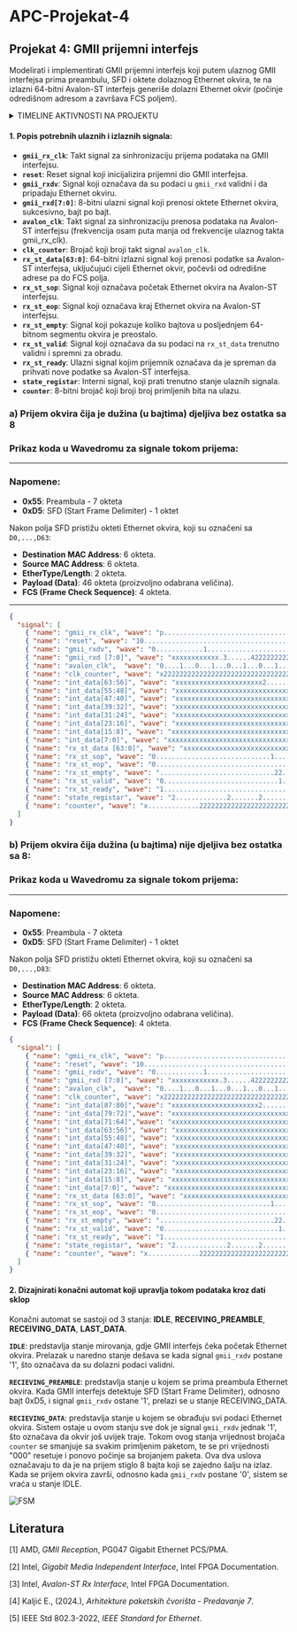 # APC-Projekat-4

## Projekat 4: GMII prijemni interfejs
Modelirati i implementirati GMII prijemni interfejs koji putem ulaznog GMII interfejsa prima
preambulu, SFD i oktete dolaznog Ethernet okvira, te na izlazni 64-bitni Avalon-ST interfejs
generiše dolazni Ethernet okvir (počinje odredišnom adresom a završava FCS poljem).

<details>
  <summary>TIMELINE AKTIVNOSTI NA PROJEKTU</summary>

  **08.12.2024.** OPIS SIGNALA I PRIKAZ SIGNALA U WAVEDROM-U  
  **10.12.2024.** OPIS SIGNALA I PRIKAZ SIGNALA U WAVEDROM-U  
  **11.12.2024.** MODIFICARNI PRIKAZ SIGNALA U WAVEDROM-U  
  **12.12.2024.** PREPRAVKA WAVEDROM-A PO UPUTAMA IZ ISSUES <br>
  **15.12.2024.** DRUGI DIO PROJEKTNOG ZADATKA - FSM DIJAGRAM <br>
  **16.12.2024.** PREPRAVKA WAVEDROM-A PO UPUTAMA IZ ISSUES <br>
  **22.12.2024.** DODAVANJE INTERNIH SIGNALA <br>
  **03.01.2025** RAD NA WAVEDROM-U I FSM DIJAGRAMU <br>
  **08.01.2025** RAD NA WAVEDROM-U 
  **10.01.2025** FINALNE KOREKCIJE WAVEDROM-A , FSM ZAVRŠEN

</details>

#### **1. Popis potrebnih ulaznih i izlaznih signala:**
- **`gmii_rx_clk`**: Takt signal za sinhronizaciju prijema podataka na GMII interfejsu.
- **`reset`**: Reset signal koji inicijalizira prijemni dio GMII interfejsa.
- **`gmii_rxdv`**: Signal koji označava da su podaci u `gmii_rxd` validni i da pripadaju Ethernet okviru.
- **`gmii_rxd[7:0]`**: 8-bitni ulazni signal koji prenosi oktete Ethernet okvira, sukcesivno, bajt po bajt.
- **`avalon_clk`**: Takt signal za sinhronizaciju prenosa podataka na Avalon-ST interfejsu (frekvencija osam puta manja od frekvencije ulaznog takta gmii_rx_clk).
- **`clk_counter`**: Brojač koji broji takt signal `avalon_clk`.
- **`rx_st_data[63:0]`**: 64-bitni izlazni signal koji prenosi podatke sa Avalon-ST interfejsa, uključujući cijeli Ethernet okvir, počevši od odredišne adrese pa do FCS polja.
- **`rx_st_sop`**: Signal koji označava početak Ethernet okvira na Avalon-ST interfejsu.
- **`rx_st_eop`**: Signal koji označava kraj Ethernet okvira na Avalon-ST interfejsu.
- **`rx_st_empty`**: Signal koji pokazuje koliko bajtova u posljednjem 64-bitnom segmentu okvira je preostalo.
- **`rx_st_valid`**: Signal koji označava da su podaci na `rx_st_data` trenutno validni i spremni za obradu.
- **`rx_st_ready`**: Ulazni signal kojim prijemnik označava da je spreman da prihvati nove podatke sa Avalon-ST interfejsa.
- **`state_registar`**: Interni signal, koji prati trenutno stanje ulaznih signala.
- **`counter`**: 8-bitni brojač koji broji broj primljenih bita na ulazu.
  
### **a) Prijem okvira čija je dužina (u bajtima) djeljiva bez ostatka sa 8**
### Prikaz koda u Wavedromu za signale tokom prijema:
---

### Napomene:
- **0x55**: Preambula - 7 okteta
- **0xD5**: SFD (Start Frame Delimiter) - 1 oktet

Nakon polja SFD pristižu okteti Ethernet okvira, koji su označeni sa `D0,...,D63`:
- **Destination MAC Address**: 6 okteta.
- **Source MAC Address**: 6 okteta.
- **EtherType/Length**: 2 okteta.
- **Payload (Data)**: 46 okteta (proizvoljno odabrana veličina).
- **FCS (Frame Check Sequence)**: 4 okteta.

---

```json
{
  "signal": [
    { "name": "gmii_rx_clk", "wave": "p.............................................................................................." },
    { "name": "reset", "wave": "10............................................................................................." },
    { "name": "gmii_rxdv", "wave": "0............1.......................................................................0........." },
    { "name": "gmii_rxd [7:0]", "wave": "xxxxxxxxxxxx.3......42222222222222222222222222222222222222222222222222222222222222222xXxxxxxxxx", "data": ["0x55", "0xD5", "D0", "D1", "D2", "D3", "D4", "D5", "D6", "D7", "D8", "D9", "D10", "D11", "D12", "D13", "D14", "D15", "D16", "D17", "D18", "D19", "D20", "D21", "D22", "D23", "D24", "D25","D26","D27","D28","D29","D30","D31","D32","D33","D34","D35","D36","D37","D38","D39","D40","D41","D42","D43","D44","D45","D46","D47","D48","D49","D50","D51","D52","D53","D54","D55","D56","D57", "D58", "D59", "D60", "D61", "D62", "D63"] },
    { "name": "avalon_clk",  "wave": "0....1...0...1...0...1...0...1...0...1...0...1...0...1...0...1...0...1...0...1...0...1...0...1." },
    { "name": "clk_counter", "wave": "x2222222222222222222222222222222222222222222222222222222222222222222222222222222222222222222222", "data": ["000", "001", "010", "011", "100", "101", "110", "111","000", "001", "010", "011", "100", "101", "110", "111","000", "001", "010", "011", "100", "101", "110", "111","000", "001", "010", "011", "100", "101", "110", "111","000", "001", "010", "011", "100", "101", "110", "111","000", "001", "010", "011", "100", "101", "110", "111","000", "001", "010", "011", "100", "101", "110", "111","000", "001", "010", "011", "100", "101", "110", "111","000", "001", "010", "011", "100", "101", "110", "111","000", "001", "010", "011", "100", "101", "110", "111","000", "001", "010", "011", "100", "101", "110", "111","000", "001", "010", "011", "100", "101", "110", "111","000", "001", "010", "011", "100", "101", "110", "111","000"]},
    { "name": "int_data[63:56]", "wave": "xxxxxxxxxxxxxxxxxxxxxx2.......xxxxxxxxxxxxxxxxxxxxxxxxxxxxxxxxxxxxxxxxxxxxxxxxxxxxxxxxxxxxxxxxx","data": ["D0-D7"]},
    { "name": "int_data[55:48]", "wave": "xxxxxxxxxxxxxxxxxxxxxxxxxxxxxx2.......xxxxxxxxxxxxxxxxxxxxxxxxxxxxxxxxxxxxxxxxxxxxxxxxxxxxxxxxx","data": ["D8-D15"]},
    { "name": "int_data[47:40]", "wave": "xxxxxxxxxxxxxxxxxxxxxxxxxxxxxxxxxxxxxx2.......xxxxxxxxxxxxxxxxxxxxxxxxxxxxxxxxxxxxxxxxxxxxxxxxx","data": ["D16-D23"]},
    { "name": "int_data[39:32]", "wave": "xxxxxxxxxxxxxxxxxxxxxxxxxxxxxxxxxxxxxxxxxxxxxx2.......xxxxxxxxxxxxxxxxxxxxxxxxxxxxxxxxxxxxxxxxx","data": ["D24-D31"]},
    { "name": "int_data[31:24]", "wave": "xxxxxxxxxxxxxxxxxxxxxxxxxxxxxxxxxxxxxxxxxxxxxxxxxxxxxx2.......xxxxxxxxxxxxxxxxxxxxxxxxxxxxxxxxx","data": ["D32-D39"]},
    { "name": "int_data[23:16]", "wave": "xxxxxxxxxxxxxxxxxxxxxxxxxxxxxxxxxxxxxxxxxxxxxxxxxxxxxxxxxxxxxx2.......xxxxxxxxxxxxxxxxxxxxxxxxx","data": ["D40-D47"]},
    { "name": "int_data[15:8]", "wave": "xxxxxxxxxxxxxxxxxxxxxxxxxxxxxxxxxxxxxxxxxxxxxxxxxxxxxxxxxxxxxxxxxxxxxx2.......xxxxxxxxxxxxxxxxx","data": ["D48-D55"]},
    { "name": "int_data[7:0]", "wave": "xxxxxxxxxxxxxxxxxxxxxxxxxxxxxxxxxxxxxxxxxxxxxxxxxxxxxxxxxxxxxxxxxxxxxxxxxxxxxx2.......xxxxxxxxx","data": ["D56-D63"]},
	{ "name": "rx_st_data [63:0]", "wave": "xxxxxxxxxxxxxxxxxxxxxxxxxxxxxx2.......2.......2.......2.......2.......2.......2.......2.......x", "data": ["D0-D7", "D8-D15", "D16-D23", "D24-D31","D32-D39","D40-D47","D48-D55", "D56-D63"] },
    { "name": "rx_st_sop", "wave": "0.............................1.......0........................................................" },
    { "name": "rx_st_eop", "wave": "0.....................................................................................1.......0" },
    { "name": "rx_st_empty", "wave": ".............................22...............................................................x", "data": ["0"] },
    { "name": "rx_st_valid", "wave": "0.............................1...............................................................0" },
    { "name": "rx_st_ready", "wave": "1.............................................................................................." },
    { "name": "state_registar", "wave": "2.............2.......2...............................................................2.......2", "data": ["IDLE", "RECEIVING_PREAMBLE", "RECEIVING_DATA","LAST_DATA","IDLE"] },
    { "name": "counter", "wave": "x.............222222222222222222222222222222222222222222222222222222222222222222222222x........", "data": ["7","6","5","4","3","2","1","0","7","6","5","4","3","2","1","0","7","6","5","4","3","2","1","0","7","6","5","4","3","2","1","0","7","6","5","4","3","2","1","0","7","6","5","4","3","2","1","0","7","6","5","4","3","2","1","0","7","6","5","4","3","2","1","0","7","6","5","4","3","2","1","0"] }
  ]
}
```

### **b) Prijem okvira čija dužina (u bajtima) nije djeljiva bez ostatka sa 8:**
### Prikaz koda u Wavedromu za signale tokom prijema:
---

### Napomene:
- **0x55**: Preambula - 7 okteta
- **0xD5**: SFD (Start Frame Delimiter) - 1 oktet

Nakon polja SFD pristižu okteti Ethernet okvira, koji su označeni sa `D0,...,D83`:
- **Destination MAC Address**: 6 okteta.
- **Source MAC Address**: 6 okteta.
- **EtherType/Length**: 2 okteta.
- **Payload (Data)**: 66 okteta (proizvoljno odabrana veličina).
- **FCS (Frame Check Sequence)**: 4 okteta.

```json
{
  "signal": [
    { "name": "gmii_rx_clk", "wave": "p........................................................................................................................" },
    { "name": "reset", "wave": "10......................................................................................................................." },
    { "name": "gmii_rxdv", "wave": "0............1...............................................................................................0..........." },
    { "name": "gmii_rxd [7:0]", "wave": "xxxxxxxxxxxx.3......42222222222222222222222222222222222222222222222222222222222222222222222222222222222222222xxxxxxxxxxxx", "data": ["0x55", "0xD5", "D0", "D1", "D2", "D3", "D4", "D5", "D6", "D7", "D8", "D9", "D10", "D11", "D12", "D13", "D14", "D15", "D16", "D17", "D18", "D19", "D20", "D21", "D22", "D23", "D24", "D25","D26","D27","D28","D29","D30","D31","D32","D33","D34","D35","D36","D37","D38","D39","D40","D41","D42","D43","D44","D45","D46","D47","D48","D49","D50","D51","D52","D53","D54","D55","D56","D57", "D58", "D59", "D60", "D61","D62","D63","D64","D65","D66","D67","D68","D69","D70","D71","D72", "D73", "D74", "D75", "D76", "D77", "D78", "D79", "D80", "D81", "D82", "D83","D84","D85","D86","D87"]},
	{ "name": "avalon_clk",  "wave": "0....1...0...1...0...1...0...1...0...1...0...1...0...1...0...1...0...1...0...1...0...1...0...1...0...1...0...1...0...1..." },
	{ "name": "clk_counter", "wave": "x222222222222222222222222222222222222222222222222222222222222222222222222222222222222222222222222222222222222222222222222", "data": ["000", "001", "010", "011", "100", "101", "110", "111","000", "001", "010", "011", "100", "101", "110", "111","000", "001", "010", "011", "100", "101", "110", "111","000", "001", "010", "011", "100", "101", "110", "111","000", "001", "010", "011", "100", "101", "110", "111","000", "001", "010", "011", "100", "101", "110", "111","000", "001", "010", "011", "100", "101", "110", "111","000", "001", "010", "011", "100", "101", "110", "111","000", "001", "010", "011", "100", "101", "110", "111","000", "001", "010", "011", "100", "101", "110", "111","000", "001", "010", "011", "100", "101", "110", "111","000", "001", "010", "011", "100", "101", "110", "111","000", "001", "010", "011", "100", "101", "110", "111","000", "001", "010", "011", "100", "101", "110", "111","000", "001", "010", "011", "100", "101", "110", "111","000"]},
    { "name": "int_data[87:80]","wave": "xxxxxxxxxxxxxxxxxxxxxx2.......xxxxxxxxxxxxxxxxxxxxxxxxxxxxxxxxxxxxxxxxxxxxxxxxxxxxxxxxxxxxxxxxxxxxxxxxxxxxxxxxxxxxxxxxxxx","data": ["D0-D7"]},
    { "name": "int_data[79:72]","wave": "xxxxxxxxxxxxxxxxxxxxxxxxxxxxxx2.......xxxxxxxxxxxxxxxxxxxxxxxxxxxxxxxxxxxxxxxxxxxxxxxxxxxxxxxxxxxxxxxxxxxxxxxxxxxxxxxxxxx","data": ["D8-D15"]},    
	{ "name": "int_data[71:64]","wave": "xxxxxxxxxxxxxxxxxxxxxxxxxxxxxxxxxxxxxx2.......xxxxxxxxxxxxxxxxxxxxxxxxxxxxxxxxxxxxxxxxxxxxxxxxxxxxxxxxxxxxxxxxxxxxxxxxxxx","data": ["D16-D23"]},
	{ "name": "int_data[63:56]", "wave": "xxxxxxxxxxxxxxxxxxxxxxxxxxxxxxxxxxxxxxxxxxxxxx2.......xxxxxxxxxxxxxxxxxxxxxxxxxxxxxxxxxxxxxxxxxxxxxxxxxxxxxxxxxxxxxxxxxxx","data": ["D24-D31"]},
    { "name": "int_data[55:48]", "wave": "xxxxxxxxxxxxxxxxxxxxxxxxxxxxxxxxxxxxxxxxxxxxxxxxxxxxxx2.......xxxxxxxxxxxxxxxxxxxxxxxxxxxxxxxxxxxxxxxxxxxxxxxxxxxxxxxxxxx","data": ["D32-D39"]},
    { "name": "int_data[47:40]", "wave": "xxxxxxxxxxxxxxxxxxxxxxxxxxxxxxxxxxxxxxxxxxxxxxxxxxxxxxxxxxxxxx2.......xxxxxxxxxxxxxxxxxxxxxxxxxxxxxxxxxxxxxxxxxxxxxxxxxxx","data": ["D40-D47"]},
    { "name": "int_data[39:32]", "wave": "xxxxxxxxxxxxxxxxxxxxxxxxxxxxxxxxxxxxxxxxxxxxxxxxxxxxxxxxxxxxxxxxxxxxxx2.......xxxxxxxxxxxxxxxxxxxxxxxxxxxxxxxxxxxxxxxxxxx","data": ["D48-D55"]},
    { "name": "int_data[31:24]", "wave": "xxxxxxxxxxxxxxxxxxxxxxxxxxxxxxxxxxxxxxxxxxxxxxxxxxxxxxxxxxxxxxxxxxxxxxxxxxxxxx2.......xxxxxxxxxxxxxxxxxxxxxxxxxxxxxxxxxxx","data": ["D56-D63"]},
    { "name": "int_data[23:16]", "wave": "xxxxxxxxxxxxxxxxxxxxxxxxxxxxxxxxxxxxxxxxxxxxxxxxxxxxxxxxxxxxxxXxxxxxxxxxxxxxxxxxxxxxxx2.......xxxxxxxxxxxxxxxxxxxxxxxxxxx","data": ["D64-D71"]},
    { "name": "int_data[15:8]", "wave": "xxxxxxxxxxxxxxxxxxxxxxxxxxxxxxxxxxxxxxxxxxxxxxxxxxxxxxxxxxxxxxxxxxxxxxxxxxxxxxxxxxxxxxxxxxxxxx2.......xxxxxxxxxxxxxxxxxxx","data": ["D72-D79"]},
    { "name": "int_data[7:0]", "wave": "xxxxxxxxxxxxxxxxxxxxxxxxxxxxxxxxxxxxxxxxxxxxxxxxxxxxxxxxxxxxxxxxxxxxxxxxxxxxxxxxxxxxxxxxxxxxxxxxxxxxxx2.......xxxxxxxxxxx","data": ["D80-D87"]},
	{ "name": "rx_st_data [63:0]", "wave": "xxxxxxxxxxxxxxxxxxxxxxxxxxxxxx2.......2.......2.......2.......2.......2.......2.......2.......2.......2.......2.......x..", "data": ["D0-D7", "D8-D15", "D16-D23","D24-D31","D32-D39","D40-D47","D48-D55", "D56-D63","D64-D71", "D72-D79", "D80-D87"] },
    { "name": "rx_st_sop", "wave": "0.............................1.......0.................................................................................." },
    { "name": "rx_st_eop", "wave": "0.............................................................................................................1.......0.." },
    { "name": "rx_st_empty", "wave": ".............................22...............................................................................3.......x..", "data": ["0", "4"] },
    { "name": "rx_st_valid", "wave": "0.............................1.......................................................................................0.." },
    { "name": "rx_st_ready", "wave": "1........................................................................................................................" },
    { "name": "state_registar", "wave": "2.............2.......2.......................................................................................2.......2..", "data": ["IDLE", "RECEIVING_PREAMBLE", "RECEIVING_DATA","LAST_DATA","IDLE"] },
	{ "name": "counter", "wave": "x.............222222222222222222222222222222222222222222222222222222222222222222222222222222222222222222222222x..........", "data": ["7","6","5","4","3","2","1","0","7","6","5","4","3","2","1","0","7","6","5","4","3","2","1","0","7","6","5","4","3","2","1","0","7","6","5","4","3","2","1","0","7","6","5","4","3","2","1","0","7","6","5","4","3","2","1","0","7","6","5","4","3","2","1","0","7","6","5","4","3","2","1","0","7","6","5","4","3","2","1","0","7","6","5","4","3","2","1","0","7","6","5","4","3","2","1","0",] }
  ]
}


```


#### **2. Dizajnirati konačni automat koji upravlja tokom podataka kroz dati sklop**

Konačni automat se sastoji od 3 stanja: **IDLE**, **RECEIVING_PREAMBLE**, **RECEIVING_DATA**, **LAST_DATA**.

**`IDLE`**: predstavlja stanje mirovanja, gdje GMII interfejs čeka početak Ethernet okvira. Prelazak u naredno stanje dešava se kada signal `gmii_rxdv` postane '1', što označava da su dolazni podaci validni.

**`RECIEVING_PREAMBLE`**: predstavlja stanje u kojem se prima preambula Ethernet okvira. Kada GMII interfejs detektuje SFD (Start Frame Delimiter), odnosno bajt 0xD5, i signal `gmii_rxdv` ostane '1', prelazi se u stanje RECEIVING_DATA. 

**`RECIEVING_DATA`**: predstavlja stanje u kojem se obrađuju svi podaci Ethernet okvira. Sistem ostaje u ovom stanju sve dok je signal `gmii_rxdv` jednak '1', što označava da okvir još uvijek traje. Tokom ovog stanja vrijednost brojača `counter` se smanjuje sa svakim primljenim paketom, te se pri vrijednosti "000" resetuje i ponovo počinje sa brojanjem paketa. Ova dva uslova označavaju to da je na prijem stiglo 8 bajta koji se zajedno šalju na izlaz. Kada se prijem okvira završi, odnosno kada `gmii_rxdv` postane '0', sistem se vraća u stanje IDLE.


![FSM](https://github.com/user-attachments/assets/e6fd3023-ae14-4c2a-8cb6-43eaa4c84549)

## Literatura

[1] AMD, *GMII Reception*, PG047 Gigabit Ethernet PCS/PMA.  

[2] Intel, *Gigabit Media Independent Interface*, Intel FPGA Documentation.  

[3] Intel, *Avalon-ST Rx Interface*, Intel FPGA Documentation.  

[4] Kaljić E., (2024.), *Arhitekture paketskih čvorišta - Predavanje 7*.  

[5] IEEE Std 802.3-2022, *IEEE Standard for Ethernet*.


